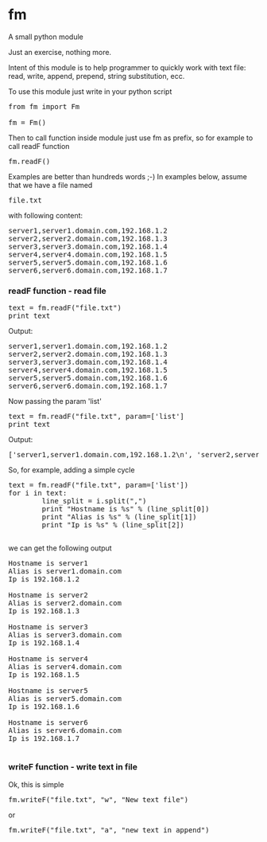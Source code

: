 fm
==

A small python module

Just an exercise, nothing more.

Intent of this module is to help programmer to quickly work with text file:
read, write, append, prepend, string substitution, ecc.

To use this module just write in your python script

<pre>
from fm import Fm

fm = Fm()
</pre>

Then to call function inside module just use fm as prefix, so for example to call readF function

<pre>
fm.readF()
</pre>

Examples are better than hundreds words ;-)
In examples below, assume that we have a file named <pre>file.txt</pre> with following content:
<pre>
server1,server1.domain.com,192.168.1.2
server2,server2.domain.com,192.168.1.3
server3,server3.domain.com,192.168.1.4
server4,server4.domain.com,192.168.1.5
server5,server5.domain.com,192.168.1.6
server6,server6.domain.com,192.168.1.7
</pre>

<h3>readF function - read file</h3>

<pre>
text = fm.readF("file.txt")
print text
</pre>
Output:
<pre>
server1,server1.domain.com,192.168.1.2
server2,server2.domain.com,192.168.1.3
server3,server3.domain.com,192.168.1.4
server4,server4.domain.com,192.168.1.5
server5,server5.domain.com,192.168.1.6
server6,server6.domain.com,192.168.1.7
</pre>
Now passing the param 'list'
<pre>
text = fm.readF("file.txt", param=['list']
print text
</pre>
Output:
<pre>
['server1,server1.domain.com,192.168.1.2\n', 'server2,server2.domain.com,192.168.1.3\n', 'server3,server3.domain.com,192.168.1.4\n', 'server4,server4.domain.com,192.168.1.5\n', 'server5,server5.domain.com,192.168.1.6\n', 'server6,server6.domain.com,192.168.1.7\n']
</pre>
So, for example, adding a simple cycle
<pre>
text = fm.readF("file.txt", param=['list'])
for i in text:
        line_split = i.split(",")
        print "Hostname is %s" % (line_split[0])
        print "Alias is %s" % (line_split[1])
        print "Ip is %s" % (line_split[2])

</pre>
we can get the following output
<pre>
Hostname is server1
Alias is server1.domain.com
Ip is 192.168.1.2

Hostname is server2
Alias is server2.domain.com
Ip is 192.168.1.3

Hostname is server3
Alias is server3.domain.com
Ip is 192.168.1.4

Hostname is server4
Alias is server4.domain.com
Ip is 192.168.1.5

Hostname is server5
Alias is server5.domain.com
Ip is 192.168.1.6

Hostname is server6
Alias is server6.domain.com
Ip is 192.168.1.7

</pre>

<h3>writeF function - write text in file</h3>
Ok, this is simple
<pre>
fm.writeF("file.txt", "w", "New text file")
</pre>
or
<pre>
fm.writeF("file.txt", "a", "new text in append")
